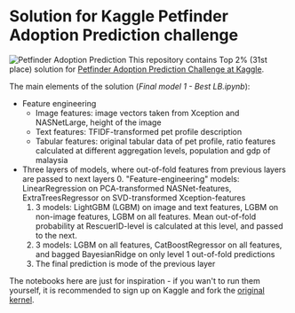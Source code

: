 # Solution for Kaggle Petfinder Adoption Prediction challenge

![Petfinder Adoption Prediction](https://storage.googleapis.com/kaggle-competitions/kaggle/10686/logos/thumb76_76.png)
This repository contains Top 2% (31st place) solution for [Petfinder Adoption Prediction Challenge at Kaggle](https://www.kaggle.com/c/petfinder-adoption-prediction).

The main elements of the solution (*Final model 1 - Best LB.ipynb*):
* Feature engineering
    * Image features: image vectors taken from Xception and NASNetLarge, height of the image
    * Text features: TFIDF-transformed pet profile description
    * Tabular features: original tabular data of pet profile, ratio features calculated at different aggregation levels, population and gdp of malaysia
* Three layers of models, where out-of-fold features from previous layers are passed to next layers
    0. "Feature-engineering" models: LinearRegression on PCA-transformed NASNet-features, ExtraTreesRegressor on SVD-transformed Xception-features
    1. 3 models: LightGBM (LGBM) on image and text features, LGBM on non-image features, LGBM on all features. Mean out-of-fold probability at RescuerID-level is calculated at this level, and passed to the next.
    2. 3 models: LGBM on all features, CatBoostRegressor on all features, and bagged BayesianRidge on only level 1 out-of-fold predictions
    3. The final prediction is mode of the previous layer
    
The notebooks here are just for inspiration - if you wan't to run them yourself, it is recommended to sign up on Kaggle and fork the [original kernel](https://www.kaggle.com/jmyrberg/final-model-1-best-lb-31-lb?scriptVersionId=12101619).
    